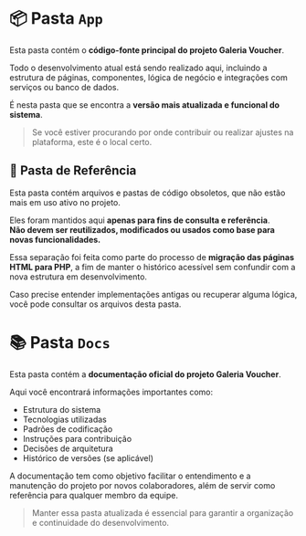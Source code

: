 # 📦 Pasta `App`

Esta pasta contém o **código-fonte principal do projeto Galeria Voucher**.

Todo o desenvolvimento atual está sendo realizado aqui, incluindo a estrutura de páginas, componentes, lógica de negócio e integrações com serviços ou banco de dados.

É nesta pasta que se encontra a **versão mais atualizada e funcional do sistema**.

> Se você estiver procurando por onde contribuir ou realizar ajustes na plataforma, este é o local certo.


## 📁 Pasta de Referência

Esta pasta contém arquivos e pastas de código obsoletos, que não estão mais em uso ativo no projeto.

Eles foram mantidos aqui **apenas para fins de consulta e referência**.  
**Não devem ser reutilizados, modificados ou usados como base para novas funcionalidades.**

Essa separação foi feita como parte do processo de **migração das páginas HTML para PHP**, a fim de manter o histórico acessível sem confundir com a nova estrutura em desenvolvimento.

Caso precise entender implementações antigas ou recuperar alguma lógica, você pode consultar os arquivos desta pasta.


# 📚 Pasta `Docs`

Esta pasta contém a **documentação oficial do projeto Galeria Voucher**.

Aqui você encontrará informações importantes como:

- Estrutura do sistema  
- Tecnologias utilizadas  
- Padrões de codificação  
- Instruções para contribuição  
- Decisões de arquitetura  
- Histórico de versões (se aplicável)

A documentação tem como objetivo facilitar o entendimento e a manutenção do projeto por novos colaboradores, além de servir como referência para qualquer membro da equipe.

> Manter essa pasta atualizada é essencial para garantir a organização e continuidade do desenvolvimento.
